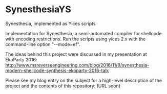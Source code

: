 # SynesthesiaYS
Synesthesia, implemented as Yices scripts

Implementation for Synesthesia, a semi-automated compiler for shellcode with encoding restrictions. Run the scripts using yices 2.x with the command-line option "--mode=ef".

The ideas behind this project were discussed in my presentation at EkoParty 2016: http://www.msreverseengineering.com/blog/2016/11/8/synesthesia-modern-shellcode-synthesis-ekoparty-2016-talk

Please see my blog entry on the subject for a high-level description of the project and the contents of this repository: (URL soon)


